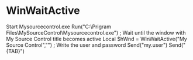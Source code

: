 # WinWaitActive
Start Mysourcecontrol.exe Run("C:\Prigram Files\MySourceControl\Mysourcecontrol.exe") ; Wait until the window with My Source Control title becomes active Local $hWnd = WinWaitActive("My Source Control","") ; Write the user and password Send("my.user") Send("{TAB}")
